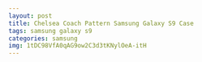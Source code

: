 ```yaml
---
layout: post
title: Chelsea Coach Pattern Samsung Galaxy S9 Case
tags: samsung galaxy s9
categories: samsung
img: 1tDC98VfA0qAG9ow2C3d3tKNylOeA-itH
---
```

